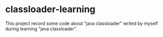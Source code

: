 # classloader-learning
This project record some code about "java classloader" writed by myself during learning "java classloader".

